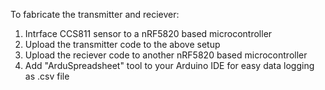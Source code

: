 To fabricate the transmitter and reciever:
1. Intrface CCS811 sensor to a nRF5820 based microcontroller
2. Upload the transmitter code to the above setup
3. Upload the reciever code to another nRF5820 based microcontroller 
4. Add "ArduSpreadsheet" tool to your Arduino IDE for easy data logging as .csv file
